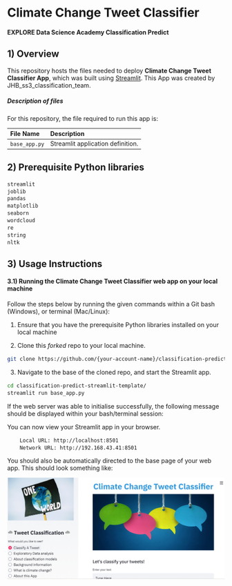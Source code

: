 # Climate Change Tweet Classifier
#### EXPLORE Data Science Academy Classification Predict

## 1) Overview

This repository hosts the files needed to deploy **Climate Change Tweet Classifier App**, which was built using [Streamlit](https://www.streamlit.io/). This App was created by JHB_ss3_classification_team.

##### Description of files

For this repository, the file required to run this app is:

| File Name              | Description                       |
| :--------------------- | :--------------------             |
| `base_app.py`          | Streamlit application definition. |

## 2) Prerequisite Python libraries

```python
streamlit
joblib
pandas
matplotlib
seaborn
wordcloud
re 
string
nltk
```

## 3) Usage Instructions

#### 3.1) Running the **Climate Change Tweet Classifier** web app on your local machine

Follow the steps below by running the given commands within a Git bash (Windows), or terminal (Mac/Linux):

 1. Ensure that you have the prerequisite Python libraries installed on your local machine

 2. Clone this *forked* repo to your local machine.

 ```bash
 git clone https://github.com/{your-account-name}/classification-predict-streamlit-template.git
 ```  

 3. Navigate to the base of the cloned repo, and start the Streamlit app.

 ```bash
 cd classification-predict-streamlit-template/
 streamlit run base_app.py
 ```

 If the web server was able to initialise successfully, the following message should be displayed within your bash/terminal session:

  You can now view your Streamlit app in your browser.

```bash
    Local URL: http://localhost:8501
    Network URL: http://192.168.43.41:8501
```

You should also be automatically directed to the base page of your web app. This should look something like:

![Streamlit base page](resources/imgs/landing.PNG)
